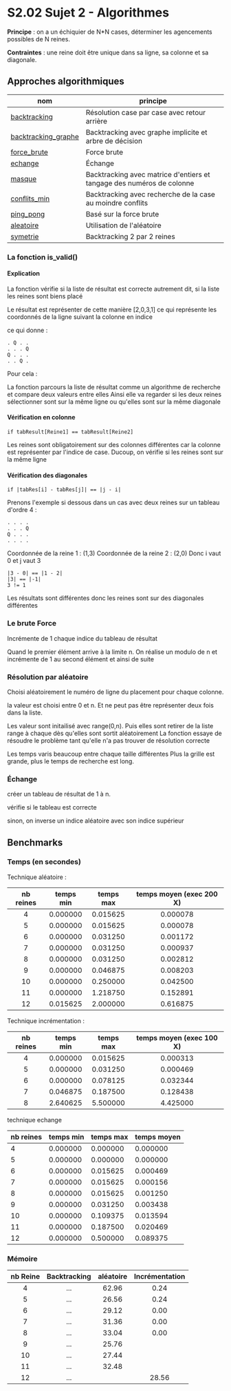 # S2.02 Sujet 2 - Algorithmes

**Principe** : on a un échiquier de N\*N cases, déterminer les agencements possibles de N reines.

**Contraintes** : une reine doit être unique dans sa ligne, sa colonne et sa diagonale.

## Approches algorithmiques

nom|principe
-|-
[backtracking](backtracking.md)|Résolution case par case avec retour arrière
[backtracking_graphe](backtracking_graphe.md)|Backtracking avec graphe implicite et arbre de décision
[force_brute](force_brute.md)|Force brute
[echange](echange.md)|Échange
[masque](masque.md)|Backtracking avec matrice d'entiers et tangage des numéros de colonne
[conflits_min](conflits_min.md)|Backtracking avec recherche de la case au moindre conflits
[ping_pong](ping_pong.md)|Basé sur la force brute
[aleatoire](aleatoire.md)|Utilisation de l'aléatoire
[symetrie](symetrie.md)|Backtracking 2 par 2 reines

### La fonction is_valid()

#### Explication

La fonction vérifie si la liste de résultat est correcte autrement dit, si la liste les reines sont biens placé

Le résultat est représenter de cette manière [2,0,3,1] ce qui représente les coordonnés de la ligne suivant la colonne en indice

ce qui donne :

    . Q . .
    . . . Q
    Q . . .
    . . Q .

Pour cela :

La fonction parcours la liste de résultat comme un algorithme de recherche et compare deux valeurs entre elles
Ainsi elle va regarder si les deux reines sélectionner sont sur la même ligne ou qu'elles sont sur la même diagonale

#### Vérification en colonne

    if tabResult[Reine1] == tabResult[Reine2]

Les reines sont obligatoirement sur des colonnes différentes car la colonne est représenter par l'indice de case. Ducoup, on vérifie si les reines sont sur la même ligne

#### Vérification des diagonales

    if |tabRes[i] - tabRes[j]| == |j - i|

Prenons l'exemple si dessous dans un cas avec deux reines sur un tableau d'ordre 4 :

    . . . .
    . . . Q
    Q . . .
    . . . .

Coordonnée de la reine 1 : (1,3)
Coordonnée de la reine 2 : (2,0)
Donc i vaut 0 et j vaut 3

    |3 - 0| == |1 - 2|
    |3| == |-1|
    3 != 1

Les résultats sont différentes donc les reines sont sur des diagonales différentes

### Le brute Force

Incrémente de 1 chaque indice du tableau de résultat

Quand le premier élément arrive à la limite n.
On réalise un modulo de n et incrémente de 1 au second élément et ainsi de suite

### Résolution par aléatoire

Choisi aléatoirement le numéro de ligne du placement pour chaque colonne.

la valeur est choisi entre 0 et n. Et ne peut pas être représenter deux fois dans la liste.

Les valeur sont initailisé avec range(0,n). Puis elles sont retirer de la liste range à chaque dès qu'elles sont sortit aléatoirement
La fonction essaye de résoudre le problème tant qu'elle n'a pas trouver de résolution correcte

Les temps varis beaucoup entre chaque taille différentes
Plus la grille est grande, plus le temps de recherche est long.

### Échange

créer un tableau de résultat de 1 à n.

vérifie si le tableau est correcte

sinon, on inverse un indice aléatoire avec son indice supérieur

## Benchmarks

### Temps (en secondes)

Technique aléatoire :

| nb reines | temps min | temps max | temps moyen (exec 200 X) |
| :-------: | :-------: | :-------: | :----------------------: |
|     4     | 0.000000  | 0.015625  |         0.000078         |
|     5     | 0.000000  | 0.015625  |         0.000078         |
|     6     | 0.000000  | 0.031250  |         0.001172         |
|     7     | 0.000000  | 0.031250  |         0.000937         |
|     8     | 0.000000  | 0.031250  |         0.002812         |
|     9     | 0.000000  | 0.046875  |         0.008203         |
|    10     | 0.000000  | 0.250000  |         0.042500         |
|    11     | 0.000000  | 1.218750  |         0.152891         |
|    12     | 0.015625  | 2.000000  |         0.616875         |

Technique incrémentation :

| nb reines | temps min | temps max | temps moyen (exec 100 X) |
| :-------: | :-------: | :-------: | :----------------------: |
|     4     | 0.000000  | 0.015625  |      0.000313            |
|     5     | 0.000000  | 0.031250  |      0.000469            |
|     6     | 0.000000  | 0.078125  |      0.032344            |
|     7     | 0.046875  | 0.187500  |      0.128438            |
|     8     | 2.640625  | 5.500000  |      4.425000            |

technique echange

|nb reines|    temps min    |    temps max    |  temps moyen    |
|:--------|:----------------|:----------------|:----------------|
|     4   |      0.000000   |      0.000000   |      0.000000   |
|     5   |      0.000000   |      0.000000   |      0.000000   |
|     6   |      0.000000   |      0.015625   |      0.000469   |
|     7   |      0.000000   |      0.015625   |      0.000156   |
|     8   |      0.000000   |      0.015625   |      0.001250   |
|     9   |      0.000000   |      0.031250   |      0.003438   |
|     10  |      0.000000   |      0.109375   |      0.013594   |
|     11  |      0.000000   |      0.187500   |      0.020469   |
|     12  |      0.000000   |      0.500000   |      0.089375   |

### Mémoire

|nb Reine | Backtracking | aléatoire | Incrémentation |
|:------: | :----------: | :-------: | :------------: |
|    4    |     ...      |   62.96   |      0.24      |
|    5    |     ...      |   26.56   |      0.24      |
|    6    |     ...      |   29.12   |      0.00      |
|    7    |     ...      |   31.36   |      0.00      |
|    8    |     ...      |   33.04   |      0.00      |
|    9    |     ...      |   25.76   |  |
|   10    |     ...      |   27.44   |  |
|   11    |     ...      |   32.48   |  |
|   12    |     ...      |           |     28.56      |
